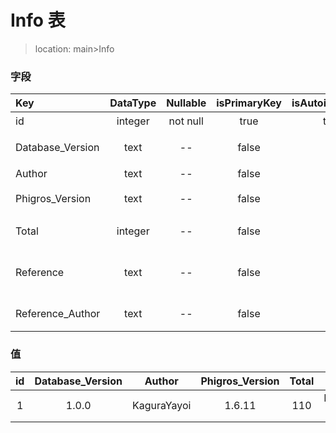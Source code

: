 # Info 表
> location: main>Info

### 字段
| Key | DataType | Nullable | isPrimaryKey | isAutoincrement | p.s. |
|:--|:-:|:-:|:-:|:-:|:--|
| id | integer | not null | true | true | 主键 |
| Database_Version | text | -- | false | -- | 数据库版本 |
| Author | text | -- | false | -- | 作者 |
| Phigros_Version | text | -- | false | -- | Phigros版本 |
| Total | integer | -- | false | -- | 收入曲总数 |
| Reference | text | -- | false | -- | 当前版本参考文档 |
| Reference_Author | text | -- | false | -- | 文档作者 |

### 值
| id | Database_Version | Author | Phigros_Version | Total | Reference | Reference_Author |
|:-:|:-:|:-:|:-:|:-:|:-:|:-:|
| 1 | 1.0.0 | KaguraYayoi | 1.6.11 | 110 | Phigros1.6.11RankingScore计算器.xlsx | 东城eastown |